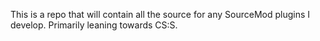 This is a repo that will contain all the source for any SourceMod plugins I develop. Primarily leaning towards CS:S.
